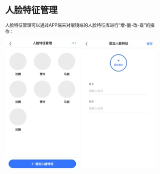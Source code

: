# 人脸特征管理

人脸特征管理可以通过APP端来对眼镜端的人脸特征库进行“增-删-改-查”的操作：

<img width="240" alt="" src="images/faceid/face_list.png">

<img width="240" alt="" src="images/faceid/face_add.png">